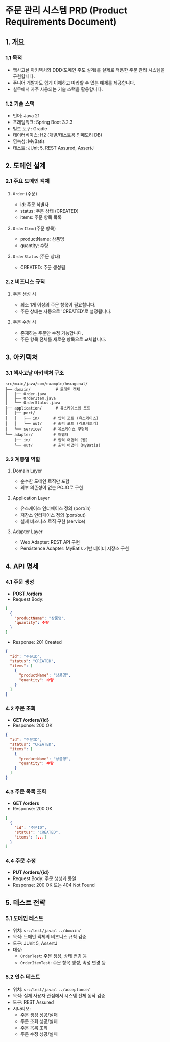 # 주문 관리 시스템 PRD (Product Requirements Document)

## 1. 개요

### 1.1 목적
- 헥사고날 아키텍처와 DDD(도메인 주도 설계)를 실제로 적용한 주문 관리 시스템을 구현합니다.
- 주니어 개발자도 쉽게 이해하고 따라할 수 있는 예제를 제공합니다.
- 실무에서 자주 사용되는 기술 스택을 활용합니다.

### 1.2 기술 스택
- 언어: Java 21
- 프레임워크: Spring Boot 3.2.3
- 빌드 도구: Gradle
- 데이터베이스: H2 (개발/테스트용 인메모리 DB)
- 영속성: MyBatis
- 테스트: JUnit 5, REST Assured, AssertJ

## 2. 도메인 설계

### 2.1 주요 도메인 객체
1. `Order` (주문)
   - id: 주문 식별자
   - status: 주문 상태 (CREATED)
   - items: 주문 항목 목록

2. `OrderItem` (주문 항목)
   - productName: 상품명
   - quantity: 수량

3. `OrderStatus` (주문 상태)
   - CREATED: 주문 생성됨

### 2.2 비즈니스 규칙
1. 주문 생성 시
   - 최소 1개 이상의 주문 항목이 필요합니다.
   - 주문 상태는 자동으로 'CREATED'로 설정됩니다.

2. 주문 수정 시
   - 존재하는 주문만 수정 가능합니다.
   - 주문 항목 전체를 새로운 항목으로 교체합니다.

## 3. 아키텍처

### 3.1 헥사고날 아키텍처 구조
```
src/main/java/com/example/hexagonal/
├── domain/           # 도메인 객체
│   ├── Order.java
│   ├── OrderItem.java
│   └── OrderStatus.java
├── application/      # 유스케이스와 포트
│   ├── port/
│   │   ├── in/      # 입력 포트 (유스케이스)
│   │   └── out/     # 출력 포트 (리포지토리)
│   └── service/     # 유스케이스 구현체
└── adapter/         # 어댑터
    ├── in/          # 입력 어댑터 (웹)
    └── out/         # 출력 어댑터 (MyBatis)
```

### 3.2 계층별 역할
1. Domain Layer
   - 순수한 도메인 로직만 포함
   - 외부 의존성이 없는 POJO로 구현
   
2. Application Layer
   - 유스케이스 인터페이스 정의 (port/in)
   - 저장소 인터페이스 정의 (port/out)
   - 실제 비즈니스 로직 구현 (service)

3. Adapter Layer
   - Web Adapter: REST API 구현
   - Persistence Adapter: MyBatis 기반 데이터 저장소 구현

## 4. API 명세

### 4.1 주문 생성
- **POST /orders**
- Request Body:
```json
[
  {
    "productName": "상품명",
    "quantity": 수량
  }
]
```
- Response: 201 Created
```json
{
  "id": "주문ID",
  "status": "CREATED",
  "items": [
    {
      "productName": "상품명",
      "quantity": 수량
    }
  ]
}
```

### 4.2 주문 조회
- **GET /orders/{id}**
- Response: 200 OK
```json
{
  "id": "주문ID",
  "status": "CREATED",
  "items": [
    {
      "productName": "상품명",
      "quantity": 수량
    }
  ]
}
```

### 4.3 주문 목록 조회
- **GET /orders**
- Response: 200 OK
```json
[
  {
    "id": "주문ID",
    "status": "CREATED",
    "items": [...]
  }
]
```

### 4.4 주문 수정
- **PUT /orders/{id}**
- Request Body: 주문 생성과 동일
- Response: 200 OK 또는 404 Not Found

## 5. 테스트 전략

### 5.1 도메인 테스트
- 위치: `src/test/java/.../domain/`
- 목적: 도메인 객체의 비즈니스 규칙 검증
- 도구: JUnit 5, AssertJ
- 대상:
  - `OrderTest`: 주문 생성, 상태 변경 등
  - `OrderItemTest`: 주문 항목 생성, 속성 변경 등

### 5.2 인수 테스트
- 위치: `src/test/java/.../acceptance/`
- 목적: 실제 사용자 관점에서 시스템 전체 동작 검증
- 도구: REST Assured
- 시나리오:
  - 주문 생성 성공/실패
  - 주문 조회 성공/실패
  - 주문 목록 조회
  - 주문 수정 성공/실패